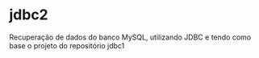# jdbc2
Recuperação de dados do banco MySQL, utilizando JDBC e tendo como base o projeto do repositório jdbc1
